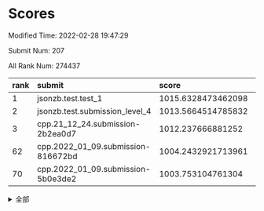 # Scores

Modified Time: 2022-02-28 19:47:29

Submit Num: 207

All Rank Num: 274437

| rank |               submit               |       score        |       sigma        | pk_num |
| :--- | :--------------------------------- | :----------------- | :----------------- | :----- |
| 1    | jsonzb.test.test_1                 | 1015.6328473462098 | 0.8401543592781003 | 5303   |
| 2    | jsonzb.test.submission_level_4     | 1013.5664514785832 | 0.8179254477749694 | 5307   |
| 3    | cpp.21_12_24.submission-2b2ea0d7   | 1012.237666881252  | 0.7855858280932048 | 5302   |
| 62   | cpp.2022_01_09.submission-816672bd | 1004.2432921713961 | 0.7207105538038814 | 5303   |
| 70   | cpp.2022_01_09.submission-5b0e3de2 | 1003.753104761304  | 0.7296269716336187 | 5303   |


<details>
<summary>全部</summary>

| rank |                 submit                 |       score        |       sigma        | pk_num |
| :--- | :------------------------------------- | :----------------- | :----------------- | :----- |
| 1    | jsonzb.test.test_1                     | 1015.6328473462098 | 0.8401543592781003 | 5303   |
| 2    | jsonzb.test.submission_level_4         | 1013.5664514785832 | 0.8179254477749694 | 5307   |
| 3    | cpp.21_12_24.submission-2b2ea0d7       | 1012.237666881252  | 0.7855858280932048 | 5302   |
| 4    | gobigger.level_3.submission_level_3_5  | 1012.1167559913199 | 0.8081373169350904 | 5302   |
| 5    | gobigger.level_3.submission_level_3_3  | 1011.8559797211253 | 0.7713016629961571 | 5305   |
| 6    | gobigger.level_3.submission_level_3_19 | 1011.6875628293203 | 0.7575804783043699 | 5303   |
| 7    | gobigger.level_3.submission_level_3_11 | 1011.4281966255083 | 0.7760762003377618 | 5302   |
| 8    | gobigger.level_3.submission_level_3_24 | 1011.3518412357474 | 0.7550509939110801 | 5304   |
| 9    | gobigger.level_3.submission_level_3_42 | 1011.351814123865  | 0.764990297423462  | 5310   |
| 10   | gobigger.level_3.submission_level_3_40 | 1011.2614308996182 | 0.7704619930885204 | 5300   |
| 11   | gobigger.level_3.submission_level_3_33 | 1011.1562177573709 | 0.7794688417052997 | 5305   |
| 12   | gobigger.level_3.submission_level_3_37 | 1011.1542162383053 | 0.7859030482212388 | 5303   |
| 13   | gobigger.level_3.submission_level_3_29 | 1011.0498388300252 | 0.7628348292648024 | 5300   |
| 14   | gobigger.level_3.submission_level_3_25 | 1010.7886380247134 | 0.7598695491924667 | 5299   |
| 15   | gobigger.level_3.submission_level_3_22 | 1010.7047025433573 | 0.7740357858368233 | 5302   |
| 16   | gobigger.level_3.submission_level_3_20 | 1010.6730808351703 | 0.784000687832311  | 5305   |
| 17   | gobigger.level_3.submission_level_3_38 | 1010.5995028798999 | 0.7479110265780475 | 5307   |
| 18   | gobigger.level_3.submission_level_3_18 | 1010.5931680180369 | 0.7671561019894604 | 5301   |
| 19   | gobigger.level_3.submission_level_3_23 | 1010.5451930676406 | 0.7503330935076273 | 5303   |
| 20   | gobigger.level_3.submission_level_3_12 | 1010.5016078246578 | 0.765241630184028  | 5305   |
| 21   | gobigger.level_3.submission_level_3_43 | 1010.4999131976493 | 0.7653703570635478 | 5305   |
| 22   | gobigger.level_3.submission_level_3_34 | 1010.429754191122  | 0.7567266136110401 | 5304   |
| 23   | gobigger.level_3.submission_level_3_35 | 1010.3825827832827 | 0.7601582392361727 | 5305   |
| 24   | gobigger.level_3.submission_level_3_16 | 1010.2797256138579 | 0.7562162874598475 | 5305   |
| 25   | gobigger.level_3.submission_level_3_28 | 1010.260409639438  | 0.7474100353923253 | 5301   |
| 26   | gobigger.level_3.submission_level_3_15 | 1010.2262457309101 | 0.7692650550823185 | 5304   |
| 27   | gobigger.level_3.submission_level_3_48 | 1010.2222169399867 | 0.7796993246084831 | 5303   |
| 28   | gobigger.level_3.submission_level_3_44 | 1010.2209396309979 | 0.756608526438348  | 5300   |
| 29   | gobigger.level_3.submission_level_3_36 | 1010.2131038880053 | 0.7697159954147474 | 5306   |
| 30   | gobigger.level_3.submission_level_3_4  | 1010.2023089144243 | 0.7442353174211155 | 5305   |
| 31   | gobigger.level_3.submission_level_3_49 | 1010.1864328574318 | 0.7632973927372005 | 5303   |
| 32   | gobigger.level_3.submission_level_3_0  | 1010.1399987998911 | 0.758852313682327  | 5302   |
| 33   | gobigger.level_3.submission_level_3_8  | 1010.0843265865204 | 0.796349900901683  | 5302   |
| 34   | gobigger.level_3.submission_level_3_14 | 1010.0542836658459 | 0.7638313160597004 | 5304   |
| 35   | gobigger.level_3.submission_level_3_45 | 1010.0058841815992 | 0.7566404307852045 | 5296   |
| 36   | gobigger.level_3.submission_level_3_39 | 1010.0037757823451 | 0.763731825715218  | 5305   |
| 37   | gobigger.level_3.submission_level_3_41 | 1009.9602796064817 | 0.7485454700117735 | 5305   |
| 38   | gobigger.level_3.submission_level_3_2  | 1009.9601974137229 | 0.7667992358040677 | 5308   |
| 39   | gobigger.level_3.submission_level_3_1  | 1009.9346927893358 | 0.8047058930796682 | 5307   |
| 40   | gobigger.level_3.submission_level_3_47 | 1009.8831899189821 | 0.7530238240899632 | 5303   |
| 41   | gobigger.level_3.submission_level_3_10 | 1009.8377115575455 | 0.7137227034664041 | 5301   |
| 42   | gobigger.level_3.submission_level_3_30 | 1009.7959393121181 | 0.7698984517172016 | 5301   |
| 43   | gobigger.level_3.submission_level_3_17 | 1009.6484117928939 | 0.7548476894060938 | 5303   |
| 44   | gobigger.level_3.submission_level_3_32 | 1009.4449646168164 | 0.7634723536808649 | 5303   |
| 45   | gobigger.level_3.submission_level_3_26 | 1009.4055189316584 | 0.7515174382884919 | 5302   |
| 46   | gobigger.level_3.submission_level_3_46 | 1009.4048913806256 | 0.7557637869763328 | 5303   |
| 47   | gobigger.level_3.submission_level_3_27 | 1009.283778526089  | 0.7457032359488662 | 5302   |
| 48   | gobigger.level_3.submission_level_3_6  | 1009.255749109465  | 0.7314030564104516 | 5301   |
| 49   | gobigger.level_3.submission_level_3_31 | 1009.1709087252141 | 0.7454233177549088 | 5302   |
| 50   | gobigger.level_3.submission_level_3_9  | 1008.7256501747659 | 0.7472975209692502 | 5300   |
| 51   | gobigger.level_3.submission_level_3_13 | 1008.7252557150042 | 0.7397984969209165 | 5303   |
| 52   | gobigger.level_3.submission_level_3_21 | 1008.6474439317716 | 0.7315292050688125 | 5300   |
| 53   | gobigger.level_3.submission_level_3_7  | 1007.6884639063854 | 0.7313994616174595 | 5301   |
| 54   | gobigger.level_1.submission_level_1_36 | 1005.5768003719079 | 0.7384150157957597 | 5302   |
| 55   | gobigger.level_1.submission_level_1_39 | 1004.9935395963741 | 0.713855757436548  | 5299   |
| 56   | gobigger.level_1.submission_level_1_25 | 1004.6472195163072 | 0.7189811216074671 | 5305   |
| 57   | gobigger.level_1.submission_level_1_49 | 1004.5375874559828 | 0.7198676972627442 | 5303   |
| 58   | gobigger.level_1.submission_level_1_6  | 1004.4435968941804 | 0.7243066139257028 | 5304   |
| 59   | gobigger.level_1.submission_level_1_5  | 1004.4213885256469 | 0.724380780289268  | 5308   |
| 60   | gobigger.level_1.submission_level_1_47 | 1004.4083790160975 | 0.7143433179491588 | 5306   |
| 61   | gobigger.level_1.submission_level_1_35 | 1004.2626057099924 | 0.7235565748774659 | 5301   |
| 62   | cpp.2022_01_09.submission-816672bd     | 1004.2432921713961 | 0.7207105538038814 | 5303   |
| 63   | gobigger.level_1.submission_level_1_14 | 1004.1699694621649 | 0.7185175643852388 | 5303   |
| 64   | gobigger.level_1.submission_level_1_23 | 1004.109417830377  | 0.7229889461468887 | 5304   |
| 65   | gobigger.level_1.submission_level_1_32 | 1004.0689741727999 | 0.727625553021177  | 5302   |
| 66   | gobigger.level_1.submission_level_1_29 | 1004.0561769750818 | 0.7158120831056876 | 5302   |
| 67   | gobigger.level_1.submission_level_1_43 | 1003.8574631676507 | 0.721485725633333  | 5302   |
| 68   | gobigger.level_1.submission_level_1_12 | 1003.8535632358839 | 0.7144353864456707 | 5304   |
| 69   | gobigger.level_1.submission_level_1_8  | 1003.7627577002206 | 0.7128896429372861 | 5303   |
| 70   | cpp.2022_01_09.submission-5b0e3de2     | 1003.753104761304  | 0.7296269716336187 | 5303   |
| 71   | gobigger.level_1.submission_level_1_31 | 1003.740067437217  | 0.7246809415857971 | 5301   |
| 72   | gobigger.level_1.submission_level_1_33 | 1003.7217216406883 | 0.7136032059317037 | 5305   |
| 73   | gobigger.level_1.submission_level_1_27 | 1003.6901051979711 | 0.717304531706305  | 5296   |
| 74   | gobigger.level_1.submission_level_1_11 | 1003.644997077004  | 0.7149524507124645 | 5306   |
| 75   | gobigger.level_1.submission_level_1_4  | 1003.6383810611457 | 0.713102567591182  | 5303   |
| 76   | gobigger.level_1.submission_level_1_46 | 1003.5823772456731 | 0.7208009626635304 | 5304   |
| 77   | gobigger.level_1.submission_level_1_22 | 1003.5298516991685 | 0.7158504076720495 | 5306   |
| 78   | gobigger.level_1.submission_level_1_1  | 1003.509851944465  | 0.7131948403011246 | 5305   |
| 79   | gobigger.level_1.submission_level_1_2  | 1003.4994159296833 | 0.7279787893689785 | 5302   |
| 80   | gobigger.level_1.submission_level_1_45 | 1003.4928910584385 | 0.7331651264198872 | 5307   |
| 81   | gobigger.level_1.submission_level_1_44 | 1003.47862788374   | 0.7289445904121019 | 5300   |
| 82   | gobigger.level_1.submission_level_1_7  | 1003.4703585637945 | 0.718939818667515  | 5302   |
| 83   | gobigger.level_1.submission_level_1_21 | 1003.3646480761712 | 0.7188139567531356 | 5311   |
| 84   | gobigger.level_1.submission_level_1_19 | 1003.2062807276629 | 0.7251557939564768 | 5301   |
| 85   | gobigger.level_1.submission_level_1_26 | 1003.182537601141  | 0.7291583788388202 | 5307   |
| 86   | gobigger.level_1.submission_level_1_17 | 1003.178423471721  | 0.7206679437169551 | 5307   |
| 87   | gobigger.level_1.submission_level_1_3  | 1003.1412744243413 | 0.7150040400837934 | 5303   |
| 88   | gobigger.level_1.submission_level_1_13 | 1003.0921633351593 | 0.7233075593426987 | 5306   |
| 89   | gobigger.level_1.submission_level_1_0  | 1003.0272346242199 | 0.7127851877112993 | 5300   |
| 90   | gobigger.level_1.submission_level_1_34 | 1002.9774476337842 | 0.7195614063967738 | 5301   |
| 91   | gobigger.level_1.submission_level_1_28 | 1002.9552808663652 | 0.7199870763877816 | 5302   |
| 92   | gobigger.level_1.submission_level_1_18 | 1002.8426220856655 | 0.7085693153233953 | 5306   |
| 93   | gobigger.level_1.submission_level_1_10 | 1002.8233302355133 | 0.7216526936370156 | 5302   |
| 94   | gobigger.level_1.submission_level_1_38 | 1002.8075888867363 | 0.7141331776577075 | 5309   |
| 95   | gobigger.level_1.submission_level_1_9  | 1002.7861836993803 | 0.7242296732923552 | 5305   |
| 96   | gobigger.level_1.submission_level_1_48 | 1002.7398637971748 | 0.7096058701011219 | 5301   |
| 97   | gobigger.level_1.submission_level_1_30 | 1002.6884600982652 | 0.7136707294961792 | 5299   |
| 98   | gobigger.level_1.submission_level_1_20 | 1002.5753892674692 | 0.7147845403235177 | 5301   |
| 99   | gobigger.level_1.submission_level_1_42 | 1002.441552471792  | 0.7293697578108527 | 5304   |
| 100  | gobigger.level_1.submission_level_1_40 | 1002.3571587490718 | 0.7223092130810981 | 5301   |
| 101  | gobigger.level_1.submission_level_1_37 | 1002.3202926662386 | 0.730891773338264  | 5302   |
| 102  | gobigger.level_1.submission_level_1_24 | 1002.1923453369357 | 0.7153741668610524 | 5303   |
| 103  | gobigger.level_1.submission_level_1_41 | 1002.1094976521715 | 0.7208293414235947 | 5301   |
| 104  | gobigger.level_1.submission_level_1_15 | 1001.6556518608885 | 0.7186419204617647 | 5301   |
| 105  | gobigger.level_1.submission_level_1_16 | 1001.4705629870125 | 0.7092736713383694 | 5303   |
| 106  | gobigger.random.submission_random_45   | 997.2610518145498  | 0.7105674109559369 | 5301   |
| 107  | gobigger.random.submission_random_18   | 997.1468585087136  | 0.7028492149568567 | 5301   |
| 108  | gobigger.random.submission_random_20   | 996.9401321341106  | 0.7163200000396476 | 5304   |
| 109  | gobigger.random.submission_random_42   | 996.9318291839945  | 0.6999107557194774 | 5301   |
| 110  | gobigger.random.submission_random_43   | 996.9096344661971  | 0.7037925946759706 | 5304   |
| 111  | gobigger.random.submission_random_16   | 996.8322566708716  | 0.7083401808055763 | 5298   |
| 112  | gobigger.random.submission_random_39   | 996.8263512870909  | 0.7098845623090966 | 5303   |
| 113  | gobigger.random.submission_random_0    | 996.8240862102614  | 0.7093777867951068 | 5296   |
| 114  | gobigger.random.submission_random_31   | 996.8019081088826  | 0.7087707695566483 | 5302   |
| 115  | gobigger.random.submission_random_49   | 996.7820135672109  | 0.7161788059172061 | 5306   |
| 116  | gobigger.random.submission_random_40   | 996.6987318034674  | 0.7159690453693969 | 5311   |
| 117  | gobigger.random.submission_random_24   | 996.6223640761305  | 0.6999739221283563 | 5307   |
| 118  | gobigger.random.submission_random_12   | 996.6165632745834  | 0.7257181525726769 | 5303   |
| 119  | gobigger.random.submission_random_29   | 996.3746656250644  | 0.7350202963823305 | 5306   |
| 120  | gobigger.random.submission_random_21   | 996.3655859860461  | 0.7069799049887384 | 5300   |
| 121  | gobigger.random.submission_random_15   | 996.3518001070405  | 0.7105892016438963 | 5304   |
| 122  | gobigger.random.submission_random_2    | 996.3288515057278  | 0.7270826755573778 | 5305   |
| 123  | gobigger.random.submission_random_1    | 996.3023896922043  | 0.7013204497419226 | 5303   |
| 124  | gobigger.random.submission_random_4    | 996.2846827576382  | 0.7144667046614327 | 5298   |
| 125  | gobigger.random.submission_random_41   | 996.2411439213007  | 0.7147339302258323 | 5304   |
| 126  | gobigger.random.submission_random_36   | 996.2196208820976  | 0.721745899492823  | 5302   |
| 127  | gobigger.random.submission_random_10   | 996.2018795185342  | 0.7096740032718044 | 5305   |
| 128  | gobigger.random.submission_random_35   | 996.1522481213826  | 0.7180342428407083 | 5303   |
| 129  | gobigger.random.submission_random_5    | 996.1311573183963  | 0.7052646415808452 | 5306   |
| 130  | gobigger.random.submission_random_22   | 996.0859295828236  | 0.7089146354576832 | 5299   |
| 131  | gobigger.random.submission_random_28   | 996.0723355386408  | 0.7159335194469001 | 5297   |
| 132  | gobigger.random.submission_random_27   | 996.0607798966564  | 0.7115297263323946 | 5306   |
| 133  | gobigger.random.submission_random_9    | 996.0436776480893  | 0.7023505341782252 | 5306   |
| 134  | gobigger.random.submission_random_25   | 996.0317947069656  | 0.7135884515371559 | 5302   |
| 135  | gobigger.random.submission_random_8    | 996.0166952495491  | 0.7099008483410403 | 5304   |
| 136  | gobigger.random.submission_random_48   | 995.8908730853841  | 0.7101572105318487 | 5300   |
| 137  | gobigger.random.submission_random_33   | 995.8564495764305  | 0.7133394223228405 | 5306   |
| 138  | gobigger.random.submission_random_37   | 995.7164261971278  | 0.7086476661589273 | 5304   |
| 139  | gobigger.random.submission_random_38   | 995.697538791556   | 0.713610283776109  | 5300   |
| 140  | gobigger.random.submission_random_32   | 995.6733455318746  | 0.7187597379657256 | 5303   |
| 141  | gobigger.random.submission_random_3    | 995.6145600127298  | 0.711964952276791  | 5300   |
| 142  | gobigger.random.submission_random_44   | 995.4607399111561  | 0.7113497076687504 | 5304   |
| 143  | gobigger.random.submission_random_34   | 995.4340785321928  | 0.7052538249375887 | 5301   |
| 144  | gobigger.random.submission_random_7    | 995.378522802224   | 0.7070475919759617 | 5305   |
| 145  | gobigger.random.submission_random_19   | 995.3545619584881  | 0.7121167519732204 | 5306   |
| 146  | gobigger.random.submission_random_17   | 995.2178800236723  | 0.7248782858819123 | 5306   |
| 147  | gobigger.random.submission_random_30   | 995.1830050409787  | 0.7300149494117479 | 5303   |
| 148  | gobigger.random.submission_random_14   | 995.105608273686   | 0.7067826368222867 | 5307   |
| 149  | gobigger.random.submission_random_13   | 995.0480742890413  | 0.7171132108679924 | 5307   |
| 150  | gobigger.random.submission_random_46   | 995.0163378135903  | 0.7173680674841685 | 5301   |
| 151  | gobigger.random.submission_random_11   | 994.9584464639148  | 0.7105171899609678 | 5299   |
| 152  | gobigger.random.submission_random_6    | 994.8787530067925  | 0.7208474421282346 | 5301   |
| 153  | gobigger.random.submission_random_23   | 994.6728171809267  | 0.6993699404069508 | 5303   |
| 154  | gobigger.random.submission_random_26   | 994.6660876185477  | 0.7234771125991823 | 5300   |
| 155  | gobigger.random.submission_random_47   | 994.3406669815449  | 0.7103017771338298 | 5306   |
| 156  | gobigger.level_2.submission_level_2_41 | 993.7506438199792  | 0.7357896333842493 | 5306   |
| 157  | gobigger.level_2.submission_level_2_21 | 993.4201028817345  | 0.7266597031581268 | 5304   |
| 158  | gobigger.level_2.submission_level_2_27 | 993.4196130464993  | 0.734581548088145  | 5301   |
| 159  | gobigger.level_2.submission_level_2_28 | 993.1406521555281  | 0.7534853492856917 | 5304   |
| 160  | gobigger.level_2.submission_level_2_46 | 993.0535190559407  | 0.7483738162000007 | 5305   |
| 161  | gobigger.level_2.submission_level_2_37 | 993.0388034759725  | 0.7324806033540022 | 5302   |
| 162  | gobigger.level_2.submission_level_2_20 | 992.9195579502984  | 0.7429946396404489 | 5307   |
| 163  | gobigger.level_2.submission_level_2_18 | 992.8298591476171  | 0.7490455621561952 | 5306   |
| 164  | gobigger.level_2.submission_level_2_25 | 992.4331062359189  | 0.7288986994314699 | 5302   |
| 165  | gobigger.level_2.submission_level_2_15 | 992.4124678815975  | 0.7414820548035133 | 5303   |
| 166  | gobigger.level_2.submission_level_2_16 | 992.3928853594068  | 0.7376084076601453 | 5302   |
| 167  | gobigger.level_2.submission_level_2_35 | 992.3663179290747  | 0.7513202779637073 | 5305   |
| 168  | gobigger.level_2.submission_level_2_1  | 992.366278845716   | 0.7409979364980684 | 5301   |
| 169  | gobigger.level_2.submission_level_2_40 | 992.3447831794718  | 0.7366793509376293 | 5306   |
| 170  | gobigger.level_2.submission_level_2_22 | 992.2867880272318  | 0.746402942415999  | 5305   |
| 171  | gobigger.level_2.submission_level_2_48 | 992.2610727342744  | 0.7509063124382384 | 5304   |
| 172  | gobigger.level_2.submission_level_2_11 | 992.1328410800518  | 0.7305325811297432 | 5305   |
| 173  | gobigger.level_2.submission_level_2_6  | 992.1014528383165  | 0.7448103054684102 | 5305   |
| 174  | gobigger.level_2.submission_level_2_43 | 992.0769275483036  | 0.7411635877141829 | 5303   |
| 175  | gobigger.level_2.submission_level_2_34 | 991.9423913328424  | 0.7498061280267114 | 5304   |
| 176  | gobigger.level_2.submission_level_2_19 | 991.9421514835111  | 0.74079851972657   | 5307   |
| 177  | gobigger.level_2.submission_level_2_47 | 991.9319921164498  | 0.7507024382550703 | 5303   |
| 178  | gobigger.level_2.submission_level_2_30 | 991.8701503515064  | 0.7470001579993598 | 5305   |
| 179  | gobigger.level_2.submission_level_2_2  | 991.8429913752703  | 0.7589838886519198 | 5299   |
| 180  | gobigger.level_2.submission_level_2_31 | 991.8071551146198  | 0.7570834722502701 | 5302   |
| 181  | gobigger.level_2.submission_level_2_38 | 991.80415996547    | 0.756582877434289  | 5301   |
| 182  | gobigger.level_2.submission_level_2_10 | 991.6655298760365  | 0.7472328755378101 | 5304   |
| 183  | gobigger.level_2.submission_level_2_12 | 991.5470163028778  | 0.7773512933599971 | 5303   |
| 184  | gobigger.level_2.submission_level_2_23 | 991.4857454406073  | 0.7564631268980765 | 5303   |
| 185  | gobigger.level_2.submission_level_2_49 | 991.4781564847946  | 0.7497469020200462 | 5302   |
| 186  | gobigger.level_2.submission_level_2_5  | 991.4754436935428  | 0.7591648881786066 | 5300   |
| 187  | gobigger.level_2.submission_level_2_36 | 991.3888487733674  | 0.7532982036944881 | 5300   |
| 188  | gobigger.level_2.submission_level_2_33 | 991.2092270899992  | 0.7444265916165406 | 5304   |
| 189  | gobigger.level_2.submission_level_2_32 | 991.128676740841   | 0.7508007420595264 | 5306   |
| 190  | gobigger.level_2.submission_level_2_42 | 991.1112054503407  | 0.755241318794011  | 5304   |
| 191  | gobigger.level_2.submission_level_2_8  | 991.0561419012971  | 0.7745000524645017 | 5303   |
| 192  | gobigger.level_2.submission_level_2_17 | 990.9308713447258  | 0.749376190852118  | 5306   |
| 193  | gobigger.level_2.submission_level_2_29 | 990.8800077255756  | 0.7732923040571021 | 5303   |
| 194  | gobigger.level_2.submission_level_2_7  | 990.8607841917548  | 0.7467782109567926 | 5301   |
| 195  | gobigger.level_2.submission_level_2_24 | 990.8132777842666  | 0.751883195337871  | 5303   |
| 196  | gobigger.level_2.submission_level_2_14 | 990.8055121844438  | 0.7553073007011285 | 5305   |
| 197  | gobigger.level_2.submission_level_2_44 | 990.7940583476459  | 0.7515806461879799 | 5303   |
| 198  | gobigger.level_2.submission_level_2_3  | 990.7687552933157  | 0.7748686082535662 | 5302   |
| 199  | gobigger.level_2.submission_level_2_0  | 990.6081461148037  | 0.7527545568866865 | 5302   |
| 200  | gobigger.level_2.submission_level_2_39 | 990.3346278317341  | 0.7812104250075789 | 5305   |
| 201  | gobigger.level_2.submission_level_2_26 | 990.0929331897556  | 0.7818671328735927 | 5302   |
| 202  | gobigger.level_2.submission_level_2_4  | 990.0481794983643  | 0.7645220567133071 | 5299   |
| 203  | gobigger.level_2.submission_level_2_13 | 989.9859244947709  | 0.7875947194655927 | 5300   |
| 204  | gobigger.level_2.submission_level_2_45 | 989.9407637806314  | 0.7770504550506788 | 5304   |
| 205  | gobigger.level_2.submission_level_2_9  | 989.8397488993746  | 0.7602028855181054 | 5308   |
| 206  | gobigger.none.submission_none_0        | 976.4609145892841  | 1.3863843228786938 | 5299   |
| 207  | gobigger.none.submission_none_1        | 976.3927526578791  | 1.5175456716965408 | 5304   |

</details>